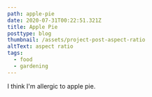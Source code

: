```yaml
---
path: apple-pie
date: 2020-07-31T00:22:51.321Z
title: Apple Pie
posttype: blog
thumbnail: /assets/project-post-aspect-ratio
altText: aspect ratio
tags:
  - food
  - gardening
---
```

I think I'm allergic to apple pie.